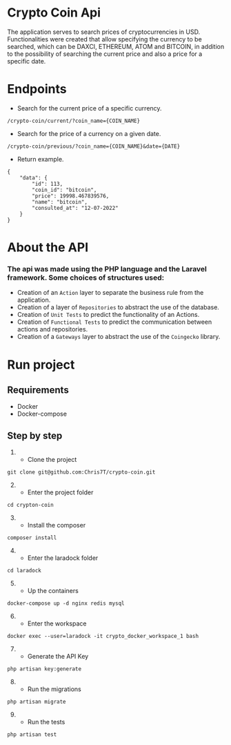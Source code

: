 
# Crypto Coin Api


The application serves to search prices of cryptocurrencies in USD. Functionalities were created that allow specifying the currency to be searched, which can be DAXCI, ETHEREUM, ATOM and BITCOIN, in addition to the possibility of searching the current price and also a price for a specific date.

# Endpoints

- Search for the current price of a specific currency.



```
/crypto-coin/current/?coin_name={COIN_NAME}
```

- Search for the price of a currency on a given date.

```
/crypto-coin/previous/?coin_name={COIN_NAME}&date={DATE}
```

- Return example.
```
{
    "data": {
        "id": 113,
        "coin_id": "bitcoin",
        "price": 19998.467839576,
        "name": "bitcoin",
        "consulted_at": "12-07-2022"
    }
}
````

# About the API

### The api was made using the PHP language and the Laravel framework. Some choices of structures used:

 - Creation of an `Action` layer to separate the business rule from the application.
 - Creation of a layer of `Repositories` to abstract the use of the database.
 - Creation of `Unit Tests` to predict the functionality of an Actions.
 - Creation of `Functional Tests` to predict the communication between actions and repositories.
 - Creation of a `Gateways` layer to abstract the use of the `Coingecko` library.

# Run project

## Requirements

- Docker
- Docker-compose

## Step by step

1. - Clone the project
```
git clone git@github.com:Chris7T/crypto-coin.git
```
2. - Enter the project folder
```
cd crypton-coin
```
3. - Install the composer
```
composer install
```
4. - Enter the laradock folder
```
cd laradock
```
5. - Up the containers
```
docker-compose up -d nginx redis mysql
```
6. - Enter the workspace
```
docker exec --user=laradock -it crypto_docker_workspace_1 bash
```
7. - Generate the API Key
```
php artisan key:generate
```
8. - Run the migrations
```
php artisan migrate
```
9. - Run the tests
```
php artisan test
```